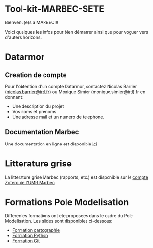 Tool-kit-MARBEC-SETE
=========================

Bienvenu(e)s à MARBEC!!! 

Voici quelques les infos pour bien démarrer ainsi que pour voguer vers d'auters horizons.

# Datarmor 

## Creation de compte

Pour l'obtention d'un compte Datarmor, contactez Nicolas Barrier (nicolas.barrier@ird.fr) ou Monique Simier (monique.simier@ird).fr en donnant:
- Une description du projet
- Vos noms et prenoms
- Une adresse mail et un numero de telephone.

## Documentation Marbec

Une documentation en ligne est disponible [ici](https://fr.overleaf.com/read/tnshpyrgvgxn)

# Litterature grise

La litterature grise Marbec (rapports, etc.) est disponible sur le [compte Zotero de l'UMR Marbec](https://www.zotero.org/groups/350556/marbec/library)

# Formations Pole Modelisation

Differentes formations ont ete proposees dans le cadre du Pole Modelisation. Les slides sont disponibles ci-dessous:

- [Formation cartographie](https://github.com/umr-marbec/mapping-training)
- [Formation Python](https://github.com/umr-marbec/python-training)
- [Formation Git](https://github.com/umr-marbec/git-training)

